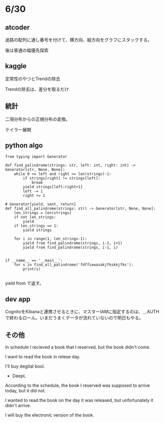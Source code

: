 # 6/30

## atcoder

迷路の配列に通し番号を付けて、横方向、縦方向をグラフにスタックする。

後は普通の幅優先探索

## kaggle

定常性のやつとTrendの除去

Trendの除去は、差分を取るだけ

## 統計
二項分布からの正規分布の変換。

テイラー展開

## python algo

```
from typing import Generator

def find_palindrome(strings: str, left: int, right: int) -> Generator[str, None, None]:
    while 0 <= left and right <= len(strings)-1:
        if strings[right] != strings[left]:
            break
        yield strings[left:right+1]
        left -= 1
        right += 1

# Generator[yield, sent, return]
def find_all_palindrome(strings: str) -> Generator[str, None, None]:
    len_strings = len(strings)
    if not len_strings:
        yield
    if len_strings == 1:
        yield strings

    for i in range(1, len_strings-1):
        yield from find_palindrome(strings, i-1, i+1)
        yield from find_palindrome(strings, i-1, i)


if __name__ == '__main__':
    for s in find_all_palindrome('fdffiewasakjfkskkjfks'):
        print(s)
        

```

yield from で返す。

## dev app

CognitoをKibanaと連携させるときに、マスターIAMに指定するのは、＿AUTHで終わるロール。いまだうまくデータが流れていないので明日もやる。

## その他

In schedule I recieved a book that I reserved, but the book didn't come.

I want to read the book in relese day.

I'll buy degital bool.

- DeepL

According to the schedule, the book I reserved was supposed to arrive today, but it did not.

I wanted to read the book on the day it was released, but unfortunately it didn't arrive.

I will buy the electronic version of the book.
